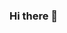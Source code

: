 ### Hi there 👋

<!--
**Melissa-Cayford/Melissa-Cayford** is a ✨ _special_ ✨ repository because its `README.md` (this file) appears on your GitHub profile.

Here are some ideas to get you started:

- 🔭 I’m currently undertaking a course with Cogrammar to learn how to code in Python!
- 🌱 I’m looking to start a career in data science
- 📫 How to reach me: email me at melissacayford@hotmail.co.uk
- 😄 Pronouns: she/her
- ⚡ Fun fact: I love trampolining!
-->
